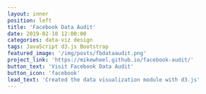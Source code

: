 ```yaml
---
layout: inner
position: left
title: 'Facebook Data Audit'
date: 2019-02-10 12:00:00
categories: data-viz design
tags: JavaScript d3.js Bootstrap
featured_image: '/img/posts/fbdataaudit.png'
project_link: 'https://mikewheel.github.io/facebook-audit/'
button_text: 'Visit Facebook Data Audit'
button_icon: 'facebook'
lead_text: 'Created the data visualization module with d3.js'
---
```

